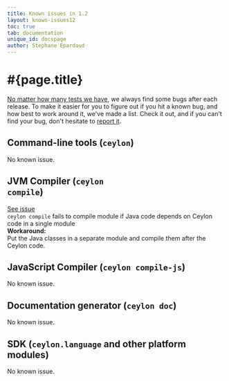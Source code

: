 ```yaml
---
title: Known issues in 1.2
layout: known-issues12
toc: true
tab: documentation
unique_id: docspage
author: Stephane Epardaud
---
```

# #{page.title}

[No matter how many tests we have](/blog/2012/02/02/how-we-test-ceylon/), 
we always find some bugs after each release. To make it easier for you to 
figure out if you hit a known bug, and how best to work around it, we've 
made a list. Check it out, and if you can't find your bug, don't hesitate 
to [report it](/code/issues/). 

## Command-line tools (<code>ceylon</code>)

No known issue.

## JVM Compiler (<code>ceylon compile</code>)

<div class="known-issue">
<a class="see" href="https://github.com/ceylon/ceylon-compiler/issues/470">See issue</a>
<div class="title"><code>ceylon compile</code> fails to compile module if Java code 
depends on Ceylon code in a single module</div>
<b>Workaround:</b>
<div class="workaround">Put the Java classes in a separate module and compile them
after the Ceylon code.</div>
</div>

## JavaScript Compiler (<code>ceylon compile-js</code>)

No known issue.

## Documentation generator (<code>ceylon doc</code>)

No known issue.

## SDK (<code>ceylon.language</code> and other platform modules)

No known issue.

